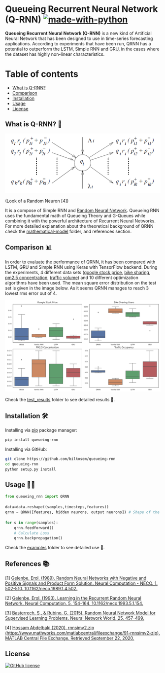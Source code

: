 # Queueing Recurrent Neural Network (Q-RNN) [![made-with-python](https://img.shields.io/badge/Made%20with-Python-1f425f.svg)](https://www.python.org/)

**Queueing Recurrent Neural Network (Q-RNN)** is a new kind of Artificial Neural Network that has been designed to use in time-series forecasting applications. According to experiments that have been run, QRNN has a potential to outperform the LSTM, Simple RNN and GRU, in the cases where the dataset has highly non-linear characteristics.

# Table of contents

- [What is Q-RNN?](#whatisqrnn)
- [Comparison](#comparison)
- [Installation](#installation)
- [Usage](#usage)
- [License](#license)

## What is Q-RNN? 🤔 <a name="whatisqrnn"></a>
![Random Neuron](images/random_neuron.png)

(Look of a Random Neuron [4])

It is a compose of Simple RNN and [Random Neural Network](https://github.com/bilkosem/random_neural_network). Queueing RNN uses the fundamental math of Queueing Theory and G-Queues while combining it with the powerful architecture of Recurrent Neural Networks. For more detailed explanation about the theoretical background of QRNN check the [mathematical-model](https://github.com/bilkosem/queueing-rnn/tree/master/mathematical-model) folder, and references section. 

## Comparison 📊 <a name="comparison"></a>

In order to evaluate the performance of QRNN, it has been compared with LSTM, GRU and Simple RNN using Keras with TensorFlow backend. During the experiments, 4 different data sets ([google stock price](https://www.kaggle.com/medharawat/google-stock-price), [bike sharing](https://archive.ics.uci.edu/ml/datasets/bike+sharing+dataset), [pm2.5 concentration](https://archive.ics.uci.edu/ml/datasets/Beijing+PM2.5+Data), [traffic volume](https://archive.ics.uci.edu/ml/datasets/Metro+Interstate+Traffic+Volume)) and 10 different optimization algorithms have been used. The mean square error distribution on the test set is given in the image below. As it seems QRNN manages to reach 3 lowest rms error out of 4. 

![Overall Comparison](test_results/overall_comparison.png)

Check the [test_results](https://github.com/bilkosem/queueing-rnn/tree/master/test_results) folder to see detailed results 🔎.

## Installation 🛠 <a name="installation"></a>

Installing via [pip](https://pip.pypa.io/en/stable/) package manager:

```bash
pip install queueing-rnn
```

Installing via GitHub:

```bash
git clone https://github.com/bilkosem/queueing-rnn
cd queueing-rnn
python setup.py install
```

## Usage 👩‍💻 <a name="usage"></a>

```python
from queueing_rnn import QRNN

data=data.reshape((samples,timesteps,features))
qrnn = QRNN([features, hidden neurons, output neurons]) # Shape of the network

for s in range(samples):
    qrnn.feedforward()
    # Calculate Loss
    qrnn.backpropagation()
```
Check the [examples](https://github.com/bilkosem/queueing-rnn/tree/master/examples) folder to see detailed use 🔎.
## References 📚 <a name="references"></a>

[1] [Gelenbe, Erol. (1989). Random Neural Networks with Negative and Positive Signals and Product Form Solution. Neural Computation - NECO. 1. 502-510. 10.1162/neco.1989.1.4.502.](https://www.researchgate.net/publication/239294946_Random_Neural_Networks_with_Negative_and_Positive_Signals_and_Product_Form_Solution) 

[2] [Gelenbe, Erol. (1993). Learning in the Recurrent Random Neural Network. Neural Computation. 5. 154-164. 10.1162/neco.1993.5.1.154.](https://www.researchgate.net/publication/220499635_Learning_in_the_Recurrent_Random_Neural_Network)

[3] [Basterrech, S., & Rubino, G. (2015). Random Neural Network Model for Supervised Learning Problems. Neural Network World, 25, 457-499.](https://www.semanticscholar.org/paper/Random-neural-network-model-for-supervised-learning-Basterrech-Rubino/b2ebb88e1d78c726aab274ec149d65e86999cbef)

[4] [Hossam Abdelbaki (2020). rnnsimv2.zip (https://www.mathworks.com/matlabcentral/fileexchange/91-rnnsimv2-zip), MATLAB Central File Exchange. Retrieved September 22, 2020.](https://www.mathworks.com/matlabcentral/fileexchange/91-rnnsimv2-zip?s_tid=FX_rc1_behav)


## License <a name="license"></a>

[![GitHub license](https://img.shields.io/github/license/Naereen/StrapDown.js.svg)](https://github.com/Naereen/StrapDown.js/blob/master/LICENSE)
